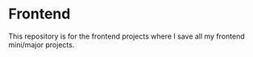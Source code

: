 # Frontend
This repository is for the frontend projects where I save all my frontend mini/major projects.

